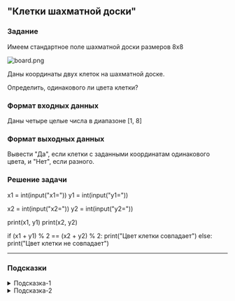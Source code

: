 ## "Клетки шахматной доски"

### Задание

Имеем стандартное поле шахматной доски размеров 8x8

![board.png](img/board.png)

Даны координаты двух клеток на шахматной доске.

Определить, одинакового ли цвета клетки?

### Формат входных данных

Даны четыре целые числа в диапазоне [1, 8]

### Формат выходных данных

Вывести "Да", если клетки с заданными координатам одинакового цвета, и "Нет", если разного.

### Решение задачи

x1 = int(input("x1="))
y1 = int(input("y1="))

x2 = int(input("x2="))
y2 = int(input("y2="))

print(x1, y1)
print(x2, y2)

if (x1 + y1) % 2 == (x2 + y2) % 2:
    print("Цвет клетки совпадает")
else:
    print("Цвет клетки не совпадает")

---

### Подсказки

<details>
<summary>Подсказка-1</summary>
Условие для проверки четности числа:

```python
n % 2 == 0
```

</details>

<details>
<summary>Подсказка-2</summary>
Сумма двух нечетных чисел, всегда четная.
</details>
